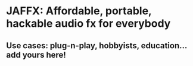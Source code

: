 # JAFFX: Affordable, portable, hackable audio fx for everybody

## Use cases: plug-n-play, hobbyists, education... add yours here! 